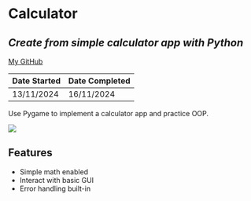 # Calculator
## _Create from simple calculator app with Python_
[My GitHub](https://github.com/andrew-data-git)


| Date Started | Date Completed |
| ------ | ------ |
| 13/11/2024 | 16/11/2024 |

Use Pygame to implement a calculator app and practice OOP.

![](https://github.com/andrew-data-git/calculator/demo.gif)

## Features

- Simple math enabled
- Interact with basic GUI 
- Error handling built-in
